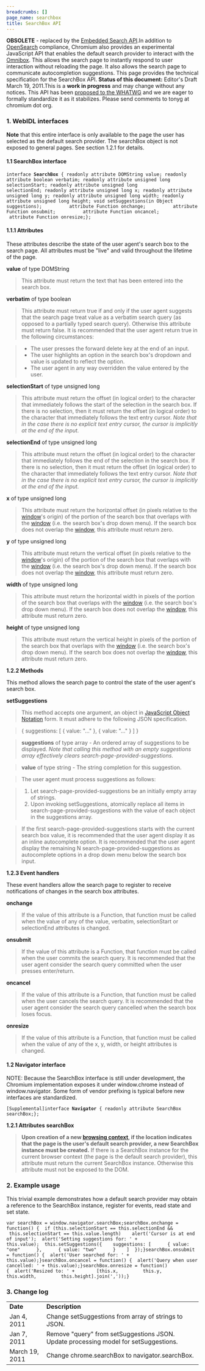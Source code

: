 ```yaml
---
breadcrumbs: []
page_name: searchbox
title: SearchBox API
---
```


**OBSOLETE** - replaced by the [Embedded Search API](/embeddedsearch).In
addition to [OpenSearch](http://www.opensearch.org/) compliance, Chromium also
provides an experimental JavaScript API that enables the default search provider
to interact with the [Omnibox](/user-experience/omnibox). This allows the search
page to instantly respond to user interaction without reloading the page. It
also allows the search page to communicate autocompletion suggestions. This page
provides the technical specification for the SearchBox API. **Status of this
document:** Editor's Draft March 19, 2011.This is a **work in progress** and may
change without any notices. This API has been [proposed to the
WHATWG](http://lists.whatwg.org/htdig.cgi/whatwg-whatwg.org/2010-October/028818.html)
and we are eager to formally standardize it as it stabilizes. Please send
comments to tonyg at chromium dot org.

### 1. WebIDL interfaces

**Note** that this entire interface is only available to the page the user has
selected as the default search provider. The searchBox object is not exposed to
general pages. See section 1.2.1 for details.

#### 1.1 SearchBox interface

<pre><code>interface <b>SearchBox</b> { readonly attribute DOMString value; readonly attribute boolean verbatim; readonly attribute unsigned long selectionStart; readonly attribute unsigned long selectionEnd; readonly attribute unsigned long x; readonly attribute unsigned long y; readonly attribute unsigned long width; readonly attribute unsigned long height; void setSuggestions(in Object suggestions);          attribute Function onchange;          attribute Function onsubmit;          attribute Function oncancel;          attribute Function onresize;};
</code></pre>

#### 1.1.1 Attributes

These attributes describe the state of the user agent's search box to the search
page. All attributes must be "live" and valid throughout the lifetime of the
page.

**value** of type DOMString

> This attribute must return the text that has been entered into the search box.

**verbatim** of type boolean

> This attribute must return true if and only if the user agent suggests that
> the search page treat value as a verbatim search query (as opposed to a
> partially typed search query). Otherwise this attribute must return false. It
> is recommended that the user agent return true in the following circumstances:

> *   The user presses the forward delete key at the end of an input.
> *   The user highlights an option in the search box's dropdown and
              value is updated to reflect the option.
> *   The user agent in any way overridden the value entered by the
              user.

**selectionStart** of type unsigned long

> This attribute must return the offset (in logical order) to the character that
> immediately follows the start of the selection in the search box. If there is
> no selection, then it must return the offset (in logical order) to the
> character that immediately follows the text entry cursor. *Note that in the
> case there is no explicit text entry cursor, the cursor is implicitly at the
> end of the input.*

**selectionEnd** of type unsigned long

> This attribute must return the offset (in logical order) to the character that
> immediately follows the end of the selection in the search box. If there is no
> selection, then it must return the offset (in logical order) to the character
> that immediately follows the text entry cursor. *Note that in the case there
> is no explicit text entry cursor, the cursor is implicitly at the end of the
> input.*

**x** of type unsigned long

> This attribute must return the horizontal offset (in pixels relative to the
> [window](http://dev.w3.org/html5/spec/Overview.html#window)'s origin) of the
> portion of the search box that overlaps with the
> [window](http://dev.w3.org/html5/spec/Overview.html#window) (i.e. the search
> box's drop down menu). If the search box does not overlap the
> [window](http://dev.w3.org/html5/spec/Overview.html#window), this attribute
> must return zero.

**y** of type unsigned long

> This attribute must return the vertical offset (in pixels relative to the
> [window](http://dev.w3.org/html5/spec/Overview.html#window)'s origin) of the
> portion of the search box that overlaps with the
> [window](http://dev.w3.org/html5/spec/Overview.html#window) (i.e. the search
> box's drop down menu). If the search box does not overlap the
> [window](http://dev.w3.org/html5/spec/Overview.html#window), this attribute
> must return zero.

**width** of type unsigned long

> This attribute must return the horizontal width in pixels of the portion of
> the search box that overlaps with the
> [window](http://dev.w3.org/html5/spec/Overview.html#window) (i.e. the search
> box's drop down menu). If the search box does not overlap the
> [window](http://dev.w3.org/html5/spec/Overview.html#window), this attribute
> must return zero.

**height** of type unsigned long

> This attribute must return the vertical height in pixels of the portion of the
> search box that overlaps with the
> [window](http://dev.w3.org/html5/spec/Overview.html#window) (i.e. the search
> box's drop down menu). If the search box does not overlap the
> [window](http://dev.w3.org/html5/spec/Overview.html#window), this attribute
> must return zero.

**1.2.2 Methods**

This method allows the search page to control the state of the user agent's
search box.

**setSuggestions**

> This method accepts one argument, an object in [JavaScript Object
> Notation](http://www.json.org/) form. It must adhere to the following JSON
> specification.

> { suggestions: \[ { value: "..." }, { value: "..." } \] }

> **suggestions** of type array - An ordered array of suggestions to be
> displayed. *Note that calling this method with an empty suggestions array
> effectively clears search-page-provided-suggestions.*

> **value** of type string - The string completion for this suggestion.

> The user agent must process suggestions as follows:

> 1.  Let search-page-provided-suggestions be an initially empty array
              of strings.
> 2.  Upon invoking setSuggestions, atomically replace all items in
              search-page-provided-suggestions with the value of each object in
              the suggestions array.

> If the first search-page-provided-suggestions starts with the current search
> box value, it is recommended that the user agent display it as an inline
> autocomplete option. It is recommended that the user agent display the
> remaining N search-page-provided-suggestions as autocomplete options in a drop
> down menu below the search box input.

**1.2.3 Event handlers**

These event handlers allow the search page to register to receive notifications
of changes in the search box attributes.

**onchange**

> If the value of this attribute is a Function, that function must be called
> when the value of any of the value, verbatim, selectionStart or selectionEnd
> attributes is changed.

**onsubmit**

> If the value of this attribute is a Function, that function must be called
> when the user commits the search query. It is recommended that the user agent
> consider the search query committed when the user presses enter/return.

**oncancel**

> If the value of this attribute is a Function, that function must be called
> when the user cancels the search query. It is recommended that the user agent
> consider the search query cancelled when the search box loses focus.

**onresize**

> If the value of this attribute is a Function, that function must be called
> when the value of any of the x, y, width, or height attributes is changed.

#### 1.2 Navigator interface

NOTE: Because the SearchBox interface is still under development, the Chromium
implementation exposes it under window.chrome instead of window.navigator. Some
form of vendor prefixing is typical before new interfaces are standardized.

<pre><code>[Supplemental]interface <b>Navigator</b> { readonly attribute SearchBox searchBox;};
</code></pre>

**1.2.1 Attributes** **searchBox**
> **Upon creation of a new [browsing
> context](http://dev.w3.org/html5/spec/browsers.html#browsing-context), if the
> location indicates that the page is the user's default search provider, a new
> SearchBox instance must be created.** If there is a SearchBox instance for the
> current browser context (the page is the default search provider), this
> attribute must return the current SearchBox instance. Otherwise this attribute
> must not be exposed to the DOM.

### 2. Example usage

This trivial example demonstrates how a default search provider may obtain a
reference to the SearchBox instance, register for events, read state and set
state.

```none
var searchBox = window.navigator.searchBox;searchBox.onchange = function() {  if (this.selectionStart == this.selectionEnd &&      this.selectionStart == this.value.length)    alert('Cursor is at end of input');  alert('Setting suggestions for: ' + this.value);  this.setSuggestions({    suggestions: [      { value: "one"      },      { value: "two"      }    ]  });}searchBox.onsubmit = function() {  alert('User searched for: ' + this.value);}searchBox.oncancel = function() {  alert('Query when user cancelled: ' + this.value);}searchBox.onresize = function() {  alert('Resized to: ' +        [this.x,         this.y,         this.width,         this.height].join(','));}
```

### 3. Change log

<table>
<tr>
<td> <b>Date</b></td>
<td><b> Description</b></td>
</tr>
<tr>
<td> Jan 4, 2011</td>
<td> Change setSuggestions from array of strings to JSON.</td>
</tr>
<tr>
<td> Jan 7, 2011</td>
<td> Remove "query" from setSuggestions JSON. Update processing model for setSuggestions.</td>
</tr>
<tr>
<td> March 19, 2011</td>
<td> Change chrome.searchBox to navigator.searchBox.</td>
</tr>
</table>
